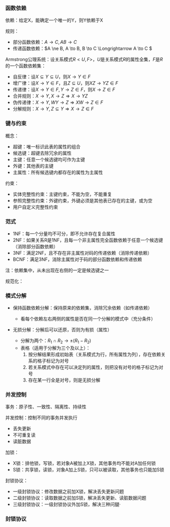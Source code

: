 ### 函数依赖

依赖：给定X，能确定一个唯一的Y，则Y依赖于X

规则：
 - 部分函数依赖：$A \to C, AB \to C$
 - 传递函数依赖：$A \ne B, A \to B, B \to C \Longrightarrow A \to C $

Armstrong公理系统：设关系模式$R<U, F>$，$U$是关系模式$R$的属性全集，$F$是$R$的一个函数依赖集：

 - 自反律：设$X \subseteq Y \subseteq U$，则$X \to Y \in F$
 - 增广律：设$X \to Y \in F$，且$Z \subseteq U$，则$XZ \to YZ \in F$
 - 传递律：设$X \to Y \in F, Y \to Z \in F$，则$X \to Z \in F$
 - 合并规则：$X \to Y, X \to Z \Longrightarrow X \to YZ$
 - 伪传递律：$X \to Y, WY \to Z \Longrightarrow XW \to Z \in F$
 - 分解规则：$X \to Y, Z \subseteq Y \Longrightarrow X \to Z \in F$

### 键与约束

概念：
 - 超键：唯一标识此表的属性的组合
 - 候选键：超键去除冗余的属性
 - 主键：任意一个候选键均可作为主键
 - 外键：其他表的主键
 - 主属性：所有候选键内都存在的属性为主属性

约束：
 - 实体完整性约束：主键约束，不能为空，不能重复
 - 参照完整性约束：外键约束，外键必须是其他表已存在的主键，或为空
 - 用户自定义完整性约束

### 范式

- 1NF：每一个分量均不可分，即不允许存在复合属性
- 2NF：如果关系R是1NF，且每一个非主属性完全函数依赖于任意一个候选键（消除部分函数依赖）
- 3NF：满足2NF，且不存在非主属性对码的传递依赖（消除传递依赖）
- BCNF：满足3NF，消除主属性对于码的部分函数依赖和传递依赖

注：依赖集中，从未出现在右侧的一定是候选键之一

规范化：

### 模式分解

- 保持函数依赖分解：保持原来的依赖集，消除冗余依赖（如传递依赖）
    - 看每个依赖左右两侧的属性是否在同一个分解的模式中（充分条件）

- 无损分解：分解后可以还原，否则为有损（属性）
    - 分解为两个：$R_1 \cap R_2 \to \pm(R_1 - R_2)$
    - 表格（适用于分解为三个及以上）：
        1. 按分解结果形成初始表（关系模式为行，所有属性为列），存在依赖关系的格子标记为对号
        2. 若关系模式中存在可以决定列的属性，则把没有对号的格子标记为对号
        3. 存在某一行全是对号，则是无损分解

### 并发控制

事务：原子性、一致性、隔离性、持续性

并发控制：控制不同的事务并发执行
 - 丢失更新
 - 不可重复读
 - 读脏数据

加锁：
 - X锁：排他锁，写锁，若对象A被加上X锁，其他事务均不能对A加任何锁
 - S锁：共享锁，读锁，对象A加上S锁，只可以被读取，其他事务也只能加S锁

封锁协议：
 - 一级封锁协议：修改数据之前加X锁，解决丢失更新问题
 - 二级封锁协议：读取数据之前加S锁，解决丢失更新、读脏数据问题
 - 三级封锁协议：一级封锁协议外加S锁，解决三种问腿·

### 封锁协议
